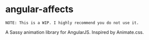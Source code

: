 angular-affects
===============

    NOTE: This is a WIP. I highly recommend you do not use it.

A Sassy animation library for AngularJS. Inspired by Animate.css.
